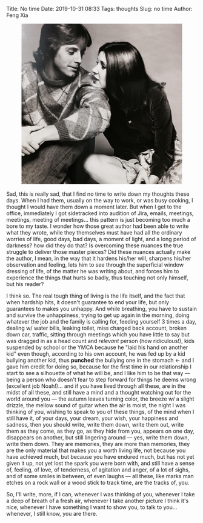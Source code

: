 Title: No time
Date: 2019-10-31 08:33
Tags: thoughts
Slug: no time
Author: Feng Xia

<figure class="col l8 m8 s12">
  <img src="images/starwar.jpg"/>
</figure>

Sad, this is really sad, that I find no time to write down my thoughts
these days. When I had them, usually on the way to work, or was busy
cooking, I thought I would have them down a moment later. But when I
get to the office, immediately I got sidetracked into audition of
Jira, emails, meetings, meetings, meeting of meetings... this pattern
is just becoming too much a bore to my taste. I wonder how those great
author had been able to write what they wrote, while they themselves
must have had all the ordinary worries of life, good days, bad days, a
moment of light, and a long period of darkness? how did they do that?
Is overcoming these nuances the true struggle to deliver those master
pieces? Did these nuances actually make the author, I mean, in the way
that it hardens his/her will, sharpens his/her observation and
feeling, lets him to see through the superficial window dressing of
life, of the matter he was writing about, and forces him to experience
the things that hurts so badly, thus touching not only himself, but
his reader? 

I think so. The real tough thing of living is the life itself, and the
fact that when hardship hits, it doesn't guarantee to end your life,
but only guarantees to makes you unhappy. And while breathing, you
have to sustain and survive the unhappiness, trying to get up again in
the morning, doing whatever the job and the family is calling for,
feeding yourself 3 times a day, dealing w/ water bills, leaking
toilet, miss charged back account, broken down car, traffic, sitting
through meetings which you have little to say but was dragged in as a
head count and _relevant_ person (how ridiculous!), kids suspended by
school or the YMCA because he "laid his hand on another kid" even
though, according to his own account, he was fed up by a kid bullying
another kid, thus **punched** the bullying one in the stomach &larr;
and I gave him credit for doing so, because for the first time in our
relationship I start to see a silhouette of what he will be, and I
like him to be that way &mdash; being a person who doesn't fear to
step forward for things he deems wrong (excellent job Noah!)... and if
you have lived through all these, are in the midst of all these, and
still have a mind and a thought watching out for the world around you
&mdash; the autumn leaves turning color, the breeze w/ a slight
drizzle, the mellow sound of guitar when the air is moist, the night I
was thinking of you, wishing to speak to you of these things, of the
mind when I still have it, of your days, your dream, your wish, your
happiness and sadness, then you should write, write them down, write
them out, write them as they come, as they go, as they hide from you,
appears on one day, disappears on another, but still lingering around
&mdash; yes, write them down, write them down. They are memories, they
are more than memories, they are the only material that makes you a
worth living life, not because you have achieved much, but because you
have endured much, but has not yet given it up, not yet lost the spark
you were born with, and still have a sense of, feeling, of love, of
tenderness, of agitation and anger, of a lot of sighs, and of some
smiles in between, of even laughs &mdash; all these, like marks man
etches on a rock wall or a wood stick to track time, are the tracks
of, you.

So, I'll write, more, if I can, whenever I was thinking of you,
whenever I take a deep of breath of a fresh air, whenever I take
another picture I think it's nice, whenever I have something I want to
show you, to talk to you... whenever, I still know, you are there.

